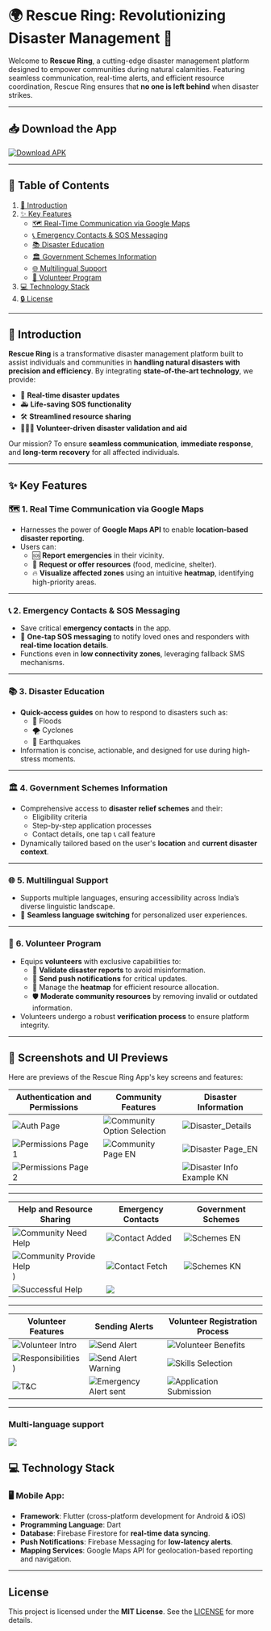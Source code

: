 # 🌍 **Rescue Ring: Revolutionizing Disaster Management** 🚨

Welcome to **Rescue Ring**, a cutting-edge disaster management platform designed to empower communities during natural calamities. Featuring seamless communication, real-time alerts, and efficient resource coordination, Rescue Ring ensures that **no one is left behind** when disaster strikes. 

---

## 📥 **Download the App**

[![Download APK](https://camo.githubusercontent.com/2b0b605d77141fd0ff5f5aa8159f6121c4d4bd213d5ee2aba1753d678faaf28c/68747470733a2f2f692e6962622e636f2f71306d6463345a2f6765742d69742d6f6e2d6769746875622e706e67)](https://github.com/RescueRing/resources/raw/refs/heads/main/app/apk_file/app-release.apk)

---

## 📜 **Table of Contents**

1. [🚀 Introduction](#-introduction)
2. [✨ Key Features](#-key-features)
   - [🗺️ Real-Time Communication via Google Maps](#-1-real-time-communication-via-google-maps)
   - [📞 Emergency Contacts & SOS Messaging](#-2-emergency-contacts--sos-messaging)
   - [📚 Disaster Education](#-3-disaster-education)
   - [🏛️ Government Schemes Information](#-4-government-schemes-information)
   - [🌐 Multilingual Support](#-5-multilingual-support)
   - [🤝 Volunteer Program](#-6-volunteer-program)
3. [💻 Technology Stack](#-technology-stack)
4. [🔒 License](#-license)

---

## 🚀 **Introduction**

**Rescue Ring** is a transformative disaster management platform built to assist individuals and communities in **handling natural disasters with precision and efficiency**. By integrating **state-of-the-art technology**, we provide:  
- 🌟 **Real-time disaster updates**  
- 🚑 **Life-saving SOS functionality**  
- 🛠️ **Streamlined resource sharing**  
- 🧑‍🤝‍🧑 **Volunteer-driven disaster validation and aid**

Our mission? To ensure **seamless communication**, **immediate response**, and **long-term recovery** for all affected individuals.

---

## ✨ **Key Features**

### 🗺️ **1. Real Time Communication via Google Maps** <a name="-1-real-time-communication-via-google-maps"></a>
- Harnesses the power of **Google Maps API** to enable **location-based disaster reporting**.  
- Users can:  
  - 🆘 **Report emergencies** in their vicinity.  
  - 🍞 **Request or offer resources** (food, medicine, shelter).  
  - 🔥 **Visualize affected zones** using an intuitive **heatmap**, identifying high-priority areas.  

---

### 📞 **2. Emergency Contacts & SOS Messaging**
- Save critical **emergency contacts** in the app.  
- 🚨 **One-tap SOS messaging** to notify loved ones and responders with **real-time location details**.  
- Functions even in **low connectivity zones**, leveraging fallback SMS mechanisms.  

---

### 📚 **3. Disaster Education**
- **Quick-access guides** on how to respond to disasters such as:  
  - 🌊 Floods  
  - 🌪️ Cyclones  
  - 🌋 Earthquakes  
- Information is concise, actionable, and designed for use during high-stress moments.

---

### 🏛️ **4. Government Schemes Information** <a name="-4-government-schemes-information"></a>
- Comprehensive access to **disaster relief schemes** and their:  
  - Eligibility criteria  
  - Step-by-step application processes
  - Contact details, one tap 📞 call feature
- Dynamically tailored based on the user's **location** and **current disaster context**.  

---

### 🌐 **5. Multilingual Support**
- Supports multiple languages, ensuring accessibility across India’s diverse linguistic landscape.  
- 🔄 **Seamless language switching** for personalized user experiences.  

---

### 🤝 **6. Volunteer Program**
- Equips **volunteers** with exclusive capabilities to:  
  - 📝 **Validate disaster reports** to avoid misinformation.  
  - 📢 **Send push notifications** for critical updates.  
  - 📍 Manage the **heatmap** for efficient resource allocation.  
  - 🛡️ **Moderate community resources** by removing invalid or outdated information.  
- Volunteers undergo a robust **verification process** to ensure platform integrity.  

---

## 📸 Screenshots and UI Previews

Here are previews of the Rescue Ring App's key screens and features:

| **Authentication and Permissions** | **Community Features** | **Disaster Information** |
|------------------------------------|------------------------|---------------------------|
| ![Auth Page](https://github.com/user-attachments/assets/077e39f5-112c-4b76-9458-51e838e32f84)       | ![Community Option Selection](https://github.com/user-attachments/assets/e716ea53-3c2d-4ae7-99cc-7ea6ecbc8d59) | ![Disaster_Details](https://github.com/user-attachments/assets/55e96622-e31b-4598-a90b-dc8ae01cb2b2) |
| ![Permissions Page 1](https://github.com/user-attachments/assets/447b26b8-8233-41d1-8518-558cec89342a) | ![Community Page EN](https://github.com/user-attachments/assets/cc0c1213-ce13-40a7-9e3f-4ce1e31ba750) | ![Disaster Page_EN](https://github.com/user-attachments/assets/a87841d3-8f9f-4e4b-ac3c-cefc87156759) |
| ![Permissions Page 2](https://github.com/user-attachments/assets/3afe90e8-b5b9-4029-adce-6c358ea5d78a) |  | ![Disaster Info Example KN](https://github.com/user-attachments/assets/83347b69-e60f-4073-91d3-5135db3140c3) |

---


| **Help and Resource Sharing** | **Emergency Contacts** | **Government Schemes** |
|-------------------------------|------------------------|-------------------------|
| ![Community Need Help](https://github.com/user-attachments/assets/655de880-c783-4461-ab2b-87a3ad0490bd) | ![Contact Added](https://github.com/user-attachments/assets/86642f9e-d5aa-4c4c-b911-d07c1e4559b8) | ![Schemes EN](https://github.com/user-attachments/assets/780ca60a-638e-4bcc-82ba-825184812c34) |
| ![Community Provide Help](https://github.com/user-attachments/assets/899a76ed-af1d-48d5-bd07-c8b70af13e7c)) | ![Contact Fetch](https://github.com/user-attachments/assets/dea1f71b-23d7-4864-886e-1fd7f9cb228a) | ![Schemes KN](https://github.com/user-attachments/assets/7869f8bd-625e-40ea-8cec-0c4f4a204eb5) |
| ![Successful Help](https://github.com/user-attachments/assets/12afd51a-0408-4f5b-a3c9-204d22deb88e) | ![](https://github.com/user-attachments/assets/9ddacc0e-10f2-42bf-895c-88e37ac52142) |  |

---

| **Volunteer Features** | **Sending Alerts** | **Volunteer Registration Process** |
|-------------------------|--------------------|------------------------------------|
| ![Volunteer Intro](https://github.com/user-attachments/assets/d8ed6a2b-945b-42c3-b5c5-d03cb86e8ecb) | ![Send Alert](https://github.com/user-attachments/assets/c358ae30-1bda-4516-9dc3-27af32889f47) | ![Volunteer Benefits](https://github.com/user-attachments/assets/42337342-e504-41e9-acd4-ba9d0795609a) |
| ![Responsibilities](https://github.com/user-attachments/assets/c20216ae-c3b4-4677-a6bd-ea886b2ed679)) | ![Send Alert Warning](https://github.com/user-attachments/assets/b63eacc8-b5b7-48b3-b8d8-9f3b1f406b3c) | ![Skills Selection](https://github.com/user-attachments/assets/87c0551f-2ac8-4511-aa18-f6013a9a3477) |
| ![T&C](https://github.com/user-attachments/assets/3cccc2e3-3ef7-4f78-9e28-a7a9dad4c6a4) | ![Emergency Alert sent](https://github.com/user-attachments/assets/dfac54d8-b8bc-4d55-9a0c-c5a747ec8ae8) | ![Application Submission](https://github.com/user-attachments/assets/c5680358-bdd4-4d38-ae63-c1aa8ed2e9b8) |

---
### Multi-language support
<img src="https://github.com/user-attachments/assets/8552b0c3-47d6-4bc7-8e62-5143462de658"/>



## 💻 **Technology Stack**

### 🖥️ **Mobile App**:
- **Framework**: Flutter (cross-platform development for Android & iOS)  
- **Programming Language**: Dart  
- **Database**: Firebase Firestore for **real-time data syncing**.  
- **Push Notifications**: Firebase Messaging for **low-latency alerts**.  
- **Mapping Services**: Google Maps API for geolocation-based reporting and navigation.  
 

---
## License <a name="-license"></a>
This project is licensed under the **MIT License**. See the [LICENSE](LICENSE) for more details.

